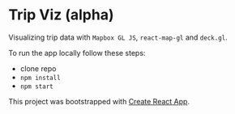 # Trip Viz (alpha)

Visualizing trip data with `Mapbox GL JS`, `react-map-gl` and `deck.gl`.

To run the app locally follow these steps:

* clone repo
* `npm install`
* `npm start`


This project was bootstrapped with [Create React App](https://github.com/facebookincubator/create-react-app).